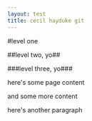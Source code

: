 ```yaml
---
layout: test
title: cecil hayduke git
---
```

#level one

##level two, yo##

###level three, yo###

here's some page content

and some more content

here's another paragraph